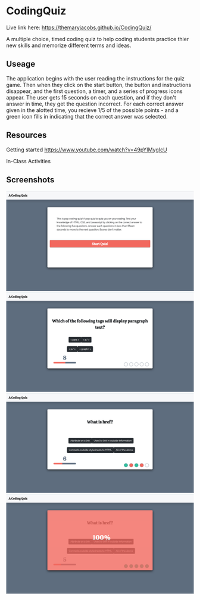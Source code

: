 # CodingQuiz
Live link here:
https://themaryjacobs.github.io/CodingQuiz/

A multiple choice, timed coding quiz to help coding students practice thier new skills and memorize different terms and ideas. 

## Useage
The application begins with the user reading the instructions for the quiz game. Then when they click on the start button, the button and instructions disappear, and the first question, a timer, and a series of progress icons appear. The user gets 15 seconds on each question, and if they don't answer in time, they get the question incorrect. For each correct answer given in the alotted time, you recieve 1/5 of the possible points - and a green icon fills in indicating that the correct answer was selected. 

## Resources
Getting started 
https://www.youtube.com/watch?v=49pYIMygIcU

In-Class Activities

## Screenshots
![](https://github.com/TheMaryJacobs/CodingQuiz/blob/master/assets/Screenshots/screenshot1.png?raw=true)
![](https://github.com/TheMaryJacobs/CodingQuiz/blob/master/assets/Screenshots/screenshot2.png?raw=true)
![](https://github.com/TheMaryJacobs/CodingQuiz/blob/master/assets/Screenshots/screenshot3.png?raw=true)
![](https://github.com/TheMaryJacobs/CodingQuiz/blob/master/assets/Screenshots/screenshot4.png?raw=true)
